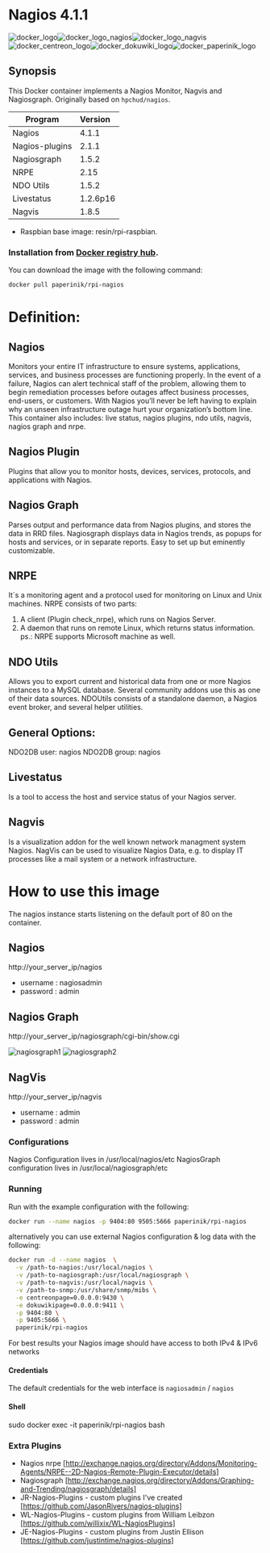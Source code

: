 # Nagios 4.1.1

![docker_logo](https://raw.githubusercontent.com/brunocantisano/rpi-nagios/master/files/docker.png)![docker_logo_nagios](https://raw.githubusercontent.com/brunocantisano/rpi-nagios/master/files/logo-nagios.png)![docker_logo_nagvis](https://raw.githubusercontent.com/brunocantisano/rpi-nagios/master/files/logo-nagvis.png)![docker_centreon_logo](https://raw.githubusercontent.com/brunocantisano/rpi-nagios/master/files/logo-centreon.png)![docker_dokuwiki_logo](https://raw.githubusercontent.com/brunocantisano/rpi-nagios/master/files/logo-dokuwiki.png)![docker_paperinik_logo](https://raw.githubusercontent.com/brunocantisano/rpi-nagios/master/files/docker_paperinik_120x120.png)

## Synopsis
This Docker container implements a Nagios Monitor, Nagvis and Nagiosgraph. Originally based on `hpchud/nagios`.

| Program          | Version   |
| ---------------- |:----------|
| Nagios           | 4.1.1     |
| Nagios-plugins   | 2.1.1     |
| Nagiosgraph      | 1.5.2     |
| NRPE             | 2.15      |
| NDO Utils        | 1.5.2     |
| Livestatus       | 1.2.6p16  |
| Nagvis           | 1.8.5     |

 * Raspbian base image: resin/rpi-raspbian.
 
### Installation from [Docker registry hub](https://registry.hub.docker.com/u/paperinik/rpi-nagios/).

You can download the image with the following command:

```bash
docker pull paperinik/rpi-nagios
```

# Definition:

Nagios
----

Monitors your entire IT infrastructure to ensure systems, applications, services, and business processes are functioning properly. In the event of a failure, Nagios can alert technical staff of the problem, allowing them to begin remediation processes before outages affect business processes, end-users, or customers. With Nagios you’ll never be left having to explain why an unseen infrastructure outage hurt your organization’s bottom line. This container also includes: live status, nagios plugins, ndo utils, nagvis, nagios graph and nrpe.

Nagios Plugin
----

Plugins that allow you to monitor hosts, devices, services, protocols, and applications with Nagios.

Nagios Graph
----

Parses output and performance data from Nagios plugins, and stores the data in RRD files. Nagiosgraph displays data in Nagios trends, as popups for hosts and services, or in separate reports. Easy to set up but eminently customizable.

NRPE
----

It´s a monitoring agent and a protocol used for monitoring on Linux and Unix machines. 
NRPE consists of two parts: 
1) A client (Plugin check_nrpe), which runs on Nagios Server.
2) A daemon that runs on remote Linux, which returns status information.
ps.: NRPE supports Microsoft machine as well.

NDO Utils
----

Allows you to export current and historical data from one or more Nagios instances to a MySQL database. Several community addons use this as one of their data sources. NDOUtils consists of a standalone daemon, a Nagios event broker, and several helper utilities.

General Options:
 -------------------------
 NDO2DB user:    nagios
 NDO2DB group:   nagios


Livestatus
----

Is a tool to access the host and service status of your Nagios server.

Nagvis
----

Is a visualization addon for the well known network managment system Nagios. NagVis can be used to visualize Nagios Data, e.g. to display IT processes like a mail system or a network infrastructure.

# How to use this image

The nagios instance starts listening on the default port of 80 on the container.

Nagios
----

http://your_server_ip/nagios
* username : nagiosadmin
* password : admin

Nagios Graph
----

http://your_server_ip/nagiosgraph/cgi-bin/show.cgi

![nagiosgraph1](https://raw.githubusercontent.com/brunocantisano/rpi-nagios/master/files/nagiosgraph1.png)
![nagiosgraph2](https://raw.githubusercontent.com/brunocantisano/rpi-nagios/master/files/nagiosgraph2.png)

NagVis
----

http://your_server_ip/nagvis
* username : admin
* password : admin

### Configurations
Nagios Configuration lives in /usr/local/nagios/etc
NagiosGraph configuration lives in /usr/local/nagiosgraph/etc

### Running

Run with the example configuration with the following:

```bash
docker run --name nagios -p 9404:80 9505:5666 paperinik/rpi-nagios
```

alternatively you can use external Nagios configuration & log data with the following:

```bash
docker run -d --name nagios  \
  -v /path-to-nagios:/usr/local/nagios \
  -v /path-to-nagiosgraph:/usr/local/nagiosgraph \
  -v /path-to-nagvis:/usr/local/nagvis \
  -v /path-to-snmp:/usr/share/snmp/mibs \
  -e centreonpage=0.0.0.0:9430 \
  -e dokuwikipage=0.0.0.0:9411 \
  -p 9404:80 \
  -p 9405:5666 \
  paperinik/rpi-nagios
```

For best results your Nagios image should have access to both IPv4 & IPv6 networks

#### Credentials

The default credentials for the web interface is `nagiosadmin` / `nagios`

#### Shell

sudo docker exec -it paperinik/rpi-nagios bash

### Extra Plugins

* Nagios nrpe [http://exchange.nagios.org/directory/Addons/Monitoring-Agents/NRPE--2D-Nagios-Remote-Plugin-Executor/details]
* Nagiosgraph [http://exchange.nagios.org/directory/Addons/Graphing-and-Trending/nagiosgraph/details]
* JR-Nagios-Plugins -  custom plugins I've created [https://github.com/JasonRivers/nagios-plugins]
* WL-Nagios-Plugins -  custom plugins from William Leibzon [https://github.com/willixix/WL-NagiosPlugins]
* JE-Nagios-Plugins -  custom plugins from Justin Ellison [https://github.com/justintime/nagios-plugins]

